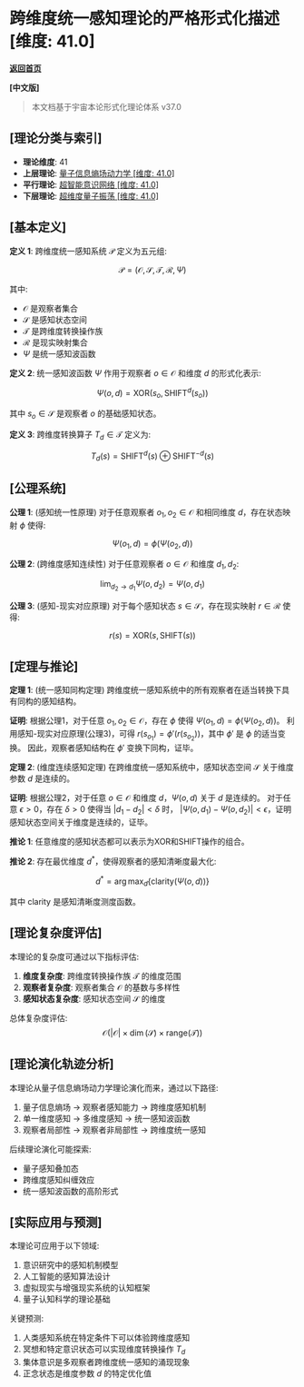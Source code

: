 # 跨维度统一感知理论的严格形式化描述 [维度: 41.0]

**[返回首页](../README.md)**

**[中文版]**

> 本文档基于宇宙本论形式化理论体系 v37.0

## [理论分类与索引]

- **理论维度**: 41
- **上层理论**: [量子信息熵场动力学 [维度: 41.0]](formal_theory_quantum_information_entropy_field_dynamics.md)
- **平行理论**: [超智能意识网络 [维度: 41.0]](formal_theory_superintelligent_consciousness_network.md)
- **下层理论**: [超维度量子振荡 [维度: 41.0]](formal_theory_hyperdimensional_quantum_oscillation.md)

## [基本定义]

**定义 1**: 跨维度统一感知系统 $\mathcal{P}$ 定义为五元组:

$$\mathcal{P} = (\mathcal{O}, \mathcal{S}, \mathcal{T}, \mathcal{R}, \Psi)$$

其中:
- $\mathcal{O}$ 是观察者集合
- $\mathcal{S}$ 是感知状态空间
- $\mathcal{T}$ 是跨维度转换操作族
- $\mathcal{R}$ 是现实映射集合
- $\Psi$ 是统一感知波函数

**定义 2**: 统一感知波函数 $\Psi$ 作用于观察者 $o \in \mathcal{O}$ 和维度 $d$ 的形式化表示:

$$\Psi(o, d) = \text{XOR}(s_o, \text{SHIFT}^d(s_o))$$

其中 $s_o \in \mathcal{S}$ 是观察者 $o$ 的基础感知状态。

**定义 3**: 跨维度转换算子 $T_d \in \mathcal{T}$ 定义为:

$$T_d(s) = \text{SHIFT}^d(s) \oplus \text{SHIFT}^{-d}(s)$$

## [公理系统]

**公理 1**: (感知统一性原理) 对于任意观察者 $o_1, o_2 \in \mathcal{O}$ 和相同维度 $d$，存在状态映射 $\phi$ 使得:

$$\Psi(o_1, d) = \phi(\Psi(o_2, d))$$

**公理 2**: (跨维度感知连续性) 对于任意观察者 $o \in \mathcal{O}$ 和维度 $d_1, d_2$:

$$\lim_{d_2 \to d_1} \Psi(o, d_2) = \Psi(o, d_1)$$

**公理 3**: (感知-现实对应原理) 对于每个感知状态 $s \in \mathcal{S}$，存在现实映射 $r \in \mathcal{R}$ 使得:

$$r(s) = \text{XOR}(s, \text{SHIFT}(s))$$

## [定理与推论]

**定理 1**: (统一感知同构定理) 跨维度统一感知系统中的所有观察者在适当转换下具有同构的感知结构。

**证明**:
根据公理1，对于任意 $o_1, o_2 \in \mathcal{O}$，存在 $\phi$ 使得 $\Psi(o_1, d) = \phi(\Psi(o_2, d))$。
利用感知-现实对应原理(公理3)，可得 $r(s_{o_1}) = \phi'(r(s_{o_2}))$，其中 $\phi'$ 是 $\phi$ 的适当变换。
因此，观察者感知结构在 $\phi'$ 变换下同构，证毕。

**定理 2**: (维度连续感知定理) 在跨维度统一感知系统中，感知状态空间 $\mathcal{S}$ 关于维度参数 $d$ 是连续的。

**证明**:
根据公理2，对于任意 $o \in \mathcal{O}$ 和维度 $d$，$\Psi(o, d)$ 关于 $d$ 是连续的。
对于任意 $\epsilon > 0$，存在 $\delta > 0$ 使得当 $|d_1 - d_2| < \delta$ 时，
$|\Psi(o, d_1) - \Psi(o, d_2)| < \epsilon$，证明感知状态空间关于维度是连续的，证毕。

**推论 1**: 任意维度的感知状态都可以表示为XOR和SHIFT操作的组合。

**推论 2**: 存在最优维度 $d^*$，使得观察者的感知清晰度最大化:

$$d^* = \arg\max_d \{\text{clarity}(\Psi(o, d))\}$$

其中 $\text{clarity}$ 是感知清晰度测度函数。

## [理论复杂度评估]

本理论的复杂度可通过以下指标评估:

1. **维度复杂度**: 跨维度转换操作族 $\mathcal{T}$ 的维度范围
2. **观察者复杂度**: 观察者集合 $\mathcal{O}$ 的基数与多样性
3. **感知状态复杂度**: 感知状态空间 $\mathcal{S}$ 的维度

总体复杂度评估:
$$\mathcal{O}(|\mathcal{O}| \times \dim(\mathcal{S}) \times \text{range}(\mathcal{T}))$$

## [理论演化轨迹分析]

本理论从量子信息熵场动力学理论演化而来，通过以下路径:

1. 量子信息熵场 $\to$ 观察者感知能力 $\to$ 跨维度感知机制
2. 单一维度感知 $\to$ 多维度感知 $\to$ 统一感知波函数
3. 观察者局部性 $\to$ 观察者非局部性 $\to$ 跨维度统一感知

后续理论演化可能探索:
- 量子感知叠加态
- 跨维度感知纠缠效应
- 统一感知波函数的高阶形式

## [实际应用与预测]

本理论可应用于以下领域:

1. 意识研究中的感知机制模型
2. 人工智能的感知算法设计
3. 虚拟现实与增强现实系统的认知框架
4. 量子认知科学的理论基础

关键预测:

1. 人类感知系统在特定条件下可以体验跨维度感知
2. 冥想和特定意识状态可以实现维度转换操作 $T_d$
3. 集体意识是多观察者跨维度统一感知的涌现现象
4. 正念状态是维度参数 $d$ 的特定优化值 